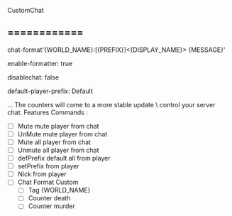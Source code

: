 CustomChat 

============
---

chat-format'{WORLD_NAME}:[{PREFIX}]<{DISPLAY_NAME}> {MESSAGE}'

enable-formatter: true

disablechat: false


default-player-prefix: Default

...
The counters will come to a more stable update
\ control your server chat.
Features 
Commands :
  - [ ] Mute mute player from chat
  - [ ] UnMute mute player from chat
  - [ ] Mute all player from chat
  - [ ] Unmute all player from chat
  - [ ] defPrefix default all from player
  - [ ] setPrefix from player
  - [ ] Nick from player
  - [ ] Chat Format Custom
    - [ ] Tag {WORLD_NAME}
    - [ ] Counter death
    - [ ] Counter murder
